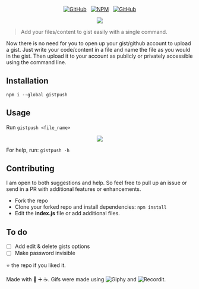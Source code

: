<div align="center">

[![GitHub](https://img.shields.io/github/license/mashape/apistatus.svg)](https://github.com/sr6033/gistpush) &nbsp; [![NPM](https://nodei.co/npm/gistpush.png?downloads=true&downloadRank=true&stars=true)](https://nodei.co/npm/gistpush/) &nbsp; [![GitHub](https://img.shields.io/badge/node-%3E%3D0.11.2-blue.svg)]() 

</div>

<p align="center">
  <img src="gistpush.gif" />
</p>

> Add your files/content to gist easily with a single command.

Now there is no need for you to open up your gist/github account to upload a gist. Just write your code/content in a file and name the file as you would in the gist. Then upload it to your account as publicly or privately accessible using the command line.

## Installation

`npm i --global gistpush`

## Usage

Run `gistpush <file_name>`

<p align="center">
  <img src="https://rawcdn.githack.com/sr6033/gistpush/master/gister.gif?raw=true" />
</p>

For help, run: `gistpush -h`

## Contributing

I am open to both suggestions and help. So feel free to pull up an issue or send in a PR with additional features or enhancements.

- Fork the repo
- Clone your forked repo and install dependencies: `npm install`
- Edit the **index.js** file or add additional files. 

## To do
- [ ] Add edit & delete gists options
- [ ] Make password invisible

:star: the repo if you liked it.  

Made with :blue_heart: :heavy_plus_sign: :coffee:.
Gifs were made using ![Giphy](https://giphy.com/) and ![Recordit](http://recordit.co/).